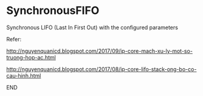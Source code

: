 # SynchronousFIFO
Synchronous LIFO (Last In First Out) with the configured parameters


Refer:

http://nguyenquanicd.blogspot.com/2017/09/ip-core-mach-xu-ly-mot-so-truong-hop-ac.html

http://nguyenquanicd.blogspot.com/2017/08/ip-core-lifo-stack-ong-bo-co-cau-hinh.html


END
